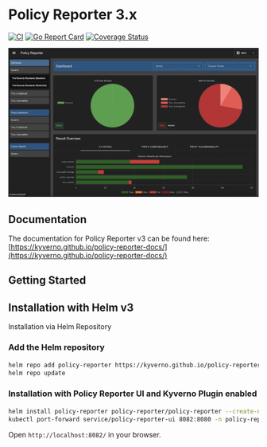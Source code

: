 # Policy Reporter 3.x
[![CI](https://github.com/kyverno/policy-reporter/actions/workflows/ci.yaml/badge.svg)](https://github.com/kyverno/policy-reporter/actions/workflows/ci.yaml) [![Go Report Card](https://goreportcard.com/badge/github.com/kyverno/policy-reporter)](https://goreportcard.com/report/github.com/kyverno/policy-reporter) [![Coverage Status](https://coveralls.io/repos/github/kyverno/policy-reporter/badge.svg?branch=main)](https://coveralls.io/github/kyverno/policy-reporter?branch=main)


![Screenshot Policy Reporter UI v2](https://github.com/kyverno/policy-reporter/blob/main/docs/images/screen.png)

## Documentation

The documentation for Policy Reporter v3 can be found here: [https://kyverno.github.io/policy-reporter-docs/](https://kyverno.github.io/policy-reporter-docs/)

## Getting Started

## Installation with Helm v3

Installation via Helm Repository

### Add the Helm repository
```bash
helm repo add policy-reporter https://kyverno.github.io/policy-reporter
helm repo update
```

### Installation with Policy Reporter UI and Kyverno Plugin enabled
```bash
helm install policy-reporter policy-reporter/policy-reporter --create-namespace -n policy-reporter --devel --set ui.enabled=true --set kyverno-plugin.enabled=true
kubectl port-forward service/policy-reporter-ui 8082:8080 -n policy-reporter
```

Open `http://localhost:8082/` in your browser.